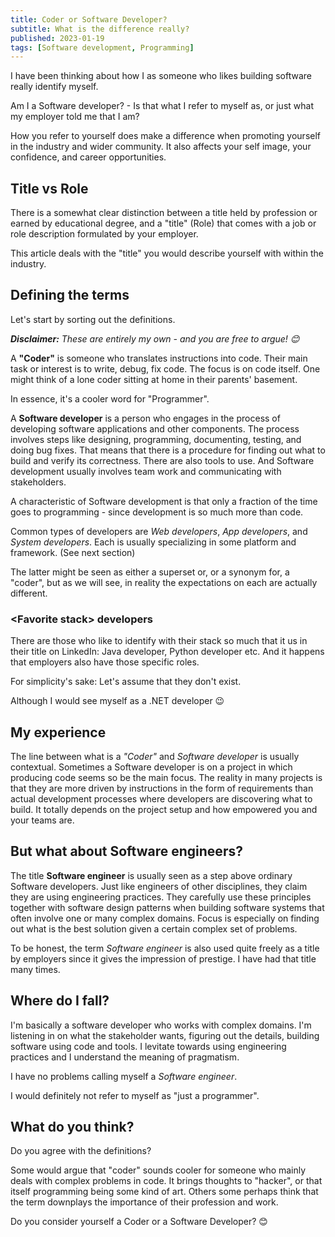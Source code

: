 ```yaml
---
title: Coder or Software Developer?
subtitle: What is the difference really?
published: 2023-01-19
tags: [Software development, Programming] 
---
```


I have been thinking about how I as someone who likes building software really identify myself.

Am I a Software developer? - Is that what I refer to myself as, or just what my employer told me that I am? 

How you refer to yourself does make a difference when promoting yourself in the industry and wider community. It also affects your self image, your confidence, and career opportunities.

## Title vs Role

There is a somewhat clear distinction between a title held by profession or earned by educational degree, and a "title" (Role) that comes with a job or role description formulated by your employer.

This article deals with the "title" you would describe yourself with within the industry.

## Defining the terms

Let's start by sorting out the definitions. 

_**Disclaimer:** These are entirely my own - and you are free to argue! 😊_

A **"Coder"** is someone who translates instructions into code. Their main task or interest is to write, debug, fix code. The focus is on code itself. One might think of a lone coder sitting at home in their parents' basement.

In essence, it's a cooler word for "Programmer".

A **Software developer** is a person who engages in the process of developing software applications and other components. The process involves steps like designing, programming, documenting, testing, and doing bug fixes. That means that there is a procedure for finding out what to build and verify its correctness. There are also tools to use. And Software development usually involves team work and communicating with stakeholders.

A characteristic of Software development is that only a fraction of the time goes to programming - since development is so much more than code.

Common types of developers are _Web developers_, _App developers_, and _System developers_. Each is usually specializing in some platform and framework. (See next section)

The latter might be seen as either a superset or, or a synonym for, a "coder", but as we will see, in reality the expectations on each are actually different.

### \<Favorite stack> developers

There are those who like to identify with their stack so much that it us in their title on LinkedIn: Java developer, Python developer etc. And it happens that employers also have those specific roles.

For simplicity's sake: Let's assume that they don't exist. 

Although I would see myself as a .NET developer 😉

## My experience

The line between what is a *"Coder"* and *Software developer* is usually contextual. Sometimes a Software developer is on a project in which producing code seems so be the main focus. The reality in many projects is that they are more driven by instructions in the form of requirements than actual development processes where developers are discovering what to build. It totally depends on the project setup and how empowered you and your teams are.

## But what about Software engineers?

The title **Software engineer** is usually seen as a step above ordinary Software developers. Just like engineers of other disciplines, they claim they are using engineering practices. They carefully use these principles together with software design patterns when building software systems that often involve one or many complex domains. Focus is especially on finding out what is the best solution given a certain complex set of problems.

To be honest, the term _Software engineer_ is also used quite freely as a title by employers since it gives the impression of prestige. I have had that title many times.

## Where do I fall?

I'm basically a software developer who works with complex domains. I'm listening in on what the stakeholder wants, figuring out the details, building software using code and tools. I levitate towards using engineering practices and I understand the meaning of pragmatism.

I have no problems calling myself a *Software engineer*.

I would definitely not refer to myself as "just a programmer".

## What do you think?

Do you agree with the definitions?

Some would argue that "coder" sounds cooler for someone who mainly deals with complex problems in code. It brings thoughts to "hacker", or that itself programming being some kind of art. Others some perhaps think that the term downplays the importance of their profession and work.

Do you consider yourself a Coder or a Software Developer? 😊 
